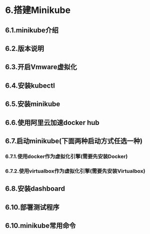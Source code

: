 # 6.搭建Minikube
## 6.1.minikube介绍
## 6.2.版本说明
## 6.3.开启Vmware虚拟化
## 6.4.安装kubectl
## 6.5.安装minikube
## 6.6.使用阿里云加速docker hub
## 6.7.启动minikube(下面两种启动方式任选一种)
### 6.7.1.使用docker作为虚拟化引擎(需要先安装Docker)
### 6.7.2.使用virtualbox作为虚拟化引擎(需要先安装Virtualbox)
## 6.8.安装dashboard
## 6.10.部署测试程序
## 6.10.minikube常用命令
